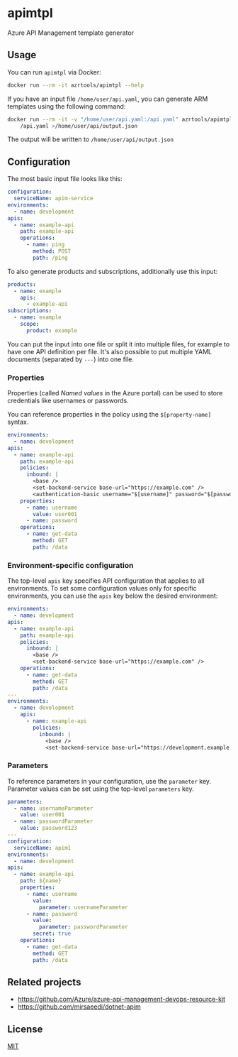 # apimtpl

Azure API Management template generator

## Usage

You can run `apimtpl` via Docker:

```sh
docker run --rm -it azrtools/apimtpl --help
```

If you have an input file `/home/user/api.yaml`, you can generate ARM templates
using the following command:

```sh
docker run --rm -it -v "/home/user/api.yaml:/api.yaml" azrtools/apimtpl \
    /api.yaml >/home/user/api/output.json
```

The output will be written to `/home/user/api/output.json`

## Configuration

The most basic input file looks like this:

```yaml
configuration:
  serviceName: apim-service
environments:
  - name: development
apis:
  - name: example-api
    path: example-api
    operations:
      - name: ping
        method: POST
        path: /ping
```

To also generate products and subscriptions, additionally use this input:

```yaml
products:
  - name: example
    apis:
      - example-api
subscriptions:
  - name: example
    scope:
      product: example
```

You can put the input into one file or split it into multiple files, for
example to have one API definition per file.
It's also possible to put multiple YAML documents (separated by `---`) into one
file.

### Properties

Properties (called _Named values_ in the Azure portal) can be used to store
credentials like usernames or passwords.

You can reference properties in the policy using the `$[property-name]` syntax.

```yaml
environments:
  - name: development
apis:
  - name: example-api
    path: example-api
    policies:
      inbound: |
        <base />
        <set-backend-service base-url="https://example.com" />
        <authentication-basic username="$[username]" password="$[password]" />
    properties:
      - name: username
        value: user001
      - name: password
    operations:
      - name: get-data
        method: GET
        path: /data
```

### Environment-specific configuration

The top-level `apis` key specifies API configuration that applies to all
environments. To set some configuration values only for specific environments,
you can use the `apis` key below the desired environment:

```yaml
environments:
  - name: development
apis:
  - name: example-api
    path: example-api
    policies:
      inbound: |
        <base />
        <set-backend-service base-url="https://example.com" />
    operations:
      - name: get-data
        method: GET
        path: /data
---
environments:
  - name: development
    apis:
      - name: example-api
        policies:
          inbound: |
            <base />
            <set-backend-service base-url="https://development.example.com" />
```

### Parameters

To reference parameters in your configuration, use the `parameter` key.
Parameter values can be set using the top-level `parameters` key.

```yaml
parameters:
  - name: usernameParameter
    value: user001
  - name: passwordParameter
    value: password123
---
configuration:
  serviceName: apim1
environments:
  - name: development
apis:
  - name: example-api
    path: ${name}
    properties:
      - name: username
        value:
          parameter: usernameParameter
      - name: password
        value:
          parameter: passwordParameter
        secret: true
    operations:
      - name: get-data
        method: GET
        path: /data
```

## Related projects

- https://github.com/Azure/azure-api-management-devops-resource-kit
- https://github.com/mirsaeedi/dotnet-apim

## License

[MIT](LICENSE)
